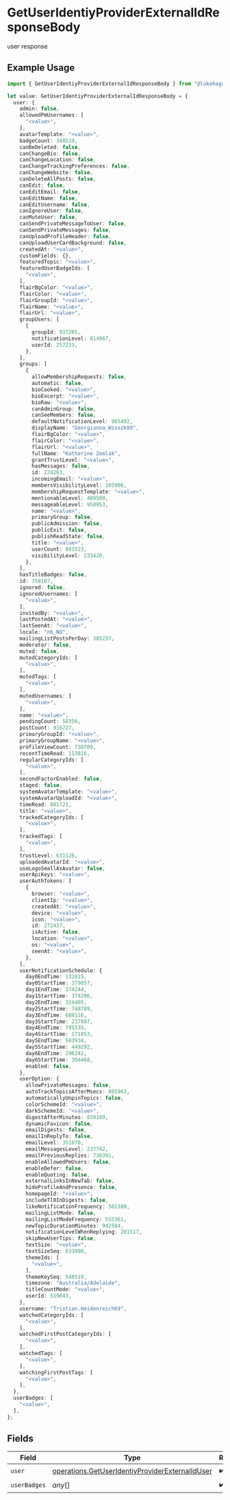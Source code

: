 # GetUserIdentiyProviderExternalIdResponseBody

user response

## Example Usage

```typescript
import { GetUserIdentiyProviderExternalIdResponseBody } from "@lukehagar/discoursejs/sdk/models/operations";

let value: GetUserIdentiyProviderExternalIdResponseBody = {
  user: {
    admin: false,
    allowedPmUsernames: [
      "<value>",
    ],
    avatarTemplate: "<value>",
    badgeCount: 348519,
    canBeDeleted: false,
    canChangeBio: false,
    canChangeLocation: false,
    canChangeTrackingPreferences: false,
    canChangeWebsite: false,
    canDeleteAllPosts: false,
    canEdit: false,
    canEditEmail: false,
    canEditName: false,
    canEditUsername: false,
    canIgnoreUser: false,
    canMuteUser: false,
    canSendPrivateMessageToUser: false,
    canSendPrivateMessages: false,
    canUploadProfileHeader: false,
    canUploadUserCardBackground: false,
    createdAt: "<value>",
    customFields: {},
    featuredTopic: "<value>",
    featuredUserBadgeIds: [
      "<value>",
    ],
    flairBgColor: "<value>",
    flairColor: "<value>",
    flairGroupId: "<value>",
    flairName: "<value>",
    flairUrl: "<value>",
    groupUsers: [
      {
        groupId: 937285,
        notificationLevel: 814967,
        userId: 257233,
      },
    ],
    groups: [
      {
        allowMembershipRequests: false,
        automatic: false,
        bioCooked: "<value>",
        bioExcerpt: "<value>",
        bioRaw: "<value>",
        canAdminGroup: false,
        canSeeMembers: false,
        defaultNotificationLevel: 985492,
        displayName: "Georgianna_Wisozk89",
        flairBgColor: "<value>",
        flairColor: "<value>",
        flairUrl: "<value>",
        fullName: "Katherine Zemlak",
        grantTrustLevel: "<value>",
        hasMessages: false,
        id: 228263,
        incomingEmail: "<value>",
        membersVisibilityLevel: 105906,
        membershipRequestTemplate: "<value>",
        mentionableLevel: 489509,
        messageableLevel: 950953,
        name: "<value>",
        primaryGroup: false,
        publicAdmission: false,
        publicExit: false,
        publishReadState: false,
        title: "<value>",
        userCount: 891523,
        visibilityLevel: 233420,
      },
    ],
    hasTitleBadges: false,
    id: 358107,
    ignored: false,
    ignoredUsernames: [
      "<value>",
    ],
    invitedBy: "<value>",
    lastPostedAt: "<value>",
    lastSeenAt: "<value>",
    locale: "nb_NO",
    mailingListPostsPerDay: 385237,
    moderator: false,
    muted: false,
    mutedCategoryIds: [
      "<value>",
    ],
    mutedTags: [
      "<value>",
    ],
    mutedUsernames: [
      "<value>",
    ],
    name: "<value>",
    pendingCount: 58356,
    postCount: 916727,
    primaryGroupId: "<value>",
    primaryGroupName: "<value>",
    profileViewCount: 730709,
    recentTimeRead: 113816,
    regularCategoryIds: [
      "<value>",
    ],
    secondFactorEnabled: false,
    staged: false,
    systemAvatarTemplate: "<value>",
    systemAvatarUploadId: "<value>",
    timeRead: 881721,
    title: "<value>",
    trackedCategoryIds: [
      "<value>",
    ],
    trackedTags: [
      "<value>",
    ],
    trustLevel: 631126,
    uploadedAvatarId: "<value>",
    useLogoSmallAsAvatar: false,
    userApiKeys: "<value>",
    userAuthTokens: [
      {
        browser: "<value>",
        clientIp: "<value>",
        createdAt: "<value>",
        device: "<value>",
        icon: "<value>",
        id: 272437,
        isActive: false,
        location: "<value>",
        os: "<value>",
        seenAt: "<value>",
      },
    ],
    userNotificationSchedule: {
      day0EndTime: 132815,
      day0StartTime: 379057,
      day1EndTime: 374244,
      day1StartTime: 374296,
      day2EndTime: 324405,
      day2StartTime: 748789,
      day3EndTime: 680116,
      day3StartTime: 237807,
      day4EndTime: 795535,
      day4StartTime: 171853,
      day5EndTime: 503934,
      day5StartTime: 449292,
      day6EndTime: 296242,
      day6StartTime: 304468,
      enabled: false,
    },
    userOption: {
      allowPrivateMessages: false,
      autoTrackTopicsAfterMsecs: 885963,
      automaticallyUnpinTopics: false,
      colorSchemeId: "<value>",
      darkSchemeId: "<value>",
      digestAfterMinutes: 839189,
      dynamicFavicon: false,
      emailDigests: false,
      emailInReplyTo: false,
      emailLevel: 351870,
      emailMessagesLevel: 237742,
      emailPreviousReplies: 738391,
      enableAllowedPmUsers: false,
      enableDefer: false,
      enableQuoting: false,
      externalLinksInNewTab: false,
      hideProfileAndPresence: false,
      homepageId: "<value>",
      includeTl0InDigests: false,
      likeNotificationFrequency: 502389,
      mailingListMode: false,
      mailingListModeFrequency: 555361,
      newTopicDurationMinutes: 942584,
      notificationLevelWhenReplying: 201517,
      skipNewUserTips: false,
      textSize: "<value>",
      textSizeSeq: 633998,
      themeIds: [
        "<value>",
      ],
      themeKeySeq: 548519,
      timezone: "Australia/Adelaide",
      titleCountMode: "<value>",
      userId: 519643,
    },
    username: "Tristian.Heidenreich69",
    watchedCategoryIds: [
      "<value>",
    ],
    watchedFirstPostCategoryIds: [
      "<value>",
    ],
    watchedTags: [
      "<value>",
    ],
    watchingFirstPostTags: [
      "<value>",
    ],
  },
  userBadges: [
    "<value>",
  ],
};
```

## Fields

| Field                                                                                                                     | Type                                                                                                                      | Required                                                                                                                  | Description                                                                                                               |
| ------------------------------------------------------------------------------------------------------------------------- | ------------------------------------------------------------------------------------------------------------------------- | ------------------------------------------------------------------------------------------------------------------------- | ------------------------------------------------------------------------------------------------------------------------- |
| `user`                                                                                                                    | [operations.GetUserIdentiyProviderExternalIdUser](../../../sdk/models/operations/getuseridentiyproviderexternaliduser.md) | :heavy_check_mark:                                                                                                        | N/A                                                                                                                       |
| `userBadges`                                                                                                              | *any*[]                                                                                                                   | :heavy_check_mark:                                                                                                        | N/A                                                                                                                       |